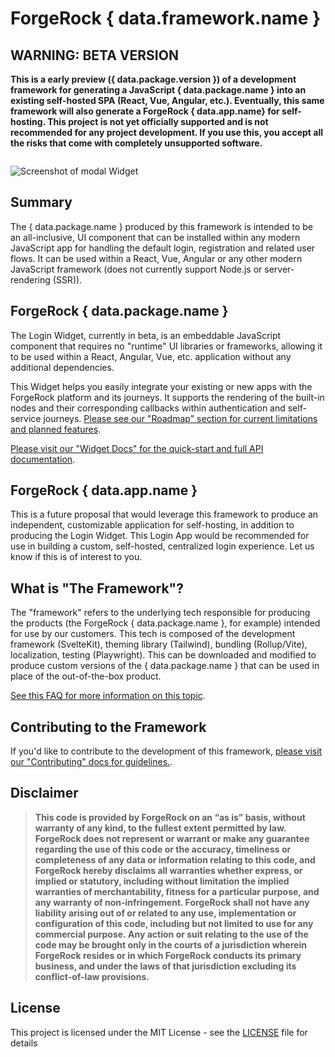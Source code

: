 <script>
  import Image from './image.svelte';

  export let data;
</script>

# ForgeRock { data.framework.name }

## WARNING: BETA VERSION

**This is a early preview ({ data.package.version }) of a development framework for generating a JavaScript { data.package.name } into an existing self-hosted SPA (React, Vue, Angular, etc.). Eventually, this same framework will also generate a ForgeRock { data.app.name} for self-hosting. This project is not yet officially supported and is not recommended for any project development. If you use this, you accept all the risks that come with completely unsupported software.**

<Image>

![Screenshot of modal Widget](/img/modal-widget-light.png)

</Image>

## Summary

The { data.package.name } produced by this framework is intended to be an all-inclusive, UI component that can be installed within any modern JavaScript app for handling the default login, registration and related user flows. It can be used within a React, Vue, Angular or any other modern JavaScript framework (does not currently support Node.js or server-rendering (SSR)).

## ForgeRock { data.package.name }

The Login Widget, currently in beta, is an embeddable JavaScript component that requires no "runtime" UI libraries or frameworks, allowing it to be used within a React, Angular, Vue, etc. application without any additional dependencies.

This Widget helps you easily integrate your existing or new apps with the ForgeRock platform and its journeys. It supports the rendering of the built-in nodes and their corresponding callbacks within authentication and self-service journeys. [Please see our "Roadmap" section for current limitations and planned features](/docs/widget/roadmap).

[Please visit our "Widget Docs" for the quick-start and full API documentation](/docs/widget).

## ForgeRock { data.app.name }

This is a future proposal that would leverage this framework to produce an independent, customizable application for self-hosting, in addition to producing the Login Widget. This Login App would be recommended for use in building a custom, self-hosted, centralized login experience. Let us know if this is of interest to you.

## What is "The Framework"?

The "framework" refers to the underlying tech responsible for producing the products (the ForgeRock { data.package.name }, for example) intended for use by our customers. This tech is composed of the development framework (SvelteKit), theming library (Tailwind), bundling (Rollup/Vite), localization, testing (Playwright). This can be downloaded and modified to produce custom versions of the { data.package.name } that can be used in place of the out-of-the-box product.

[See this FAQ for more information on this topic](/docs/contributing/faqs#question-what-is-the-framework).

## Contributing to the Framework

If you'd like to contribute to the development of this framework, [please visit our "Contributing" docs for guidelines.](/docs/contributing).

## Disclaimer

> **This code is provided by ForgeRock on an “as is” basis, without warranty of any kind, to the fullest extent permitted by law. ForgeRock does not represent or warrant or make any guarantee regarding the use of this code or the accuracy, timeliness or completeness of any data or information relating to this code, and ForgeRock hereby disclaims all warranties whether express, or implied or statutory, including without limitation the implied warranties of merchantability, fitness for a particular purpose, and any warranty of non-infringement. ForgeRock shall not have any liability arising out of or related to any use, implementation or configuration of this code, including but not limited to use for any commercial purpose. Any action or suit relating to the use of the code may be brought only in the courts of a jurisdiction wherein ForgeRock resides or in which ForgeRock conducts its primary business, and under the laws of that jurisdiction excluding its conflict-of-law provisions.**

## License

This project is licensed under the MIT License - see the [LICENSE](LICENSE) file for details
